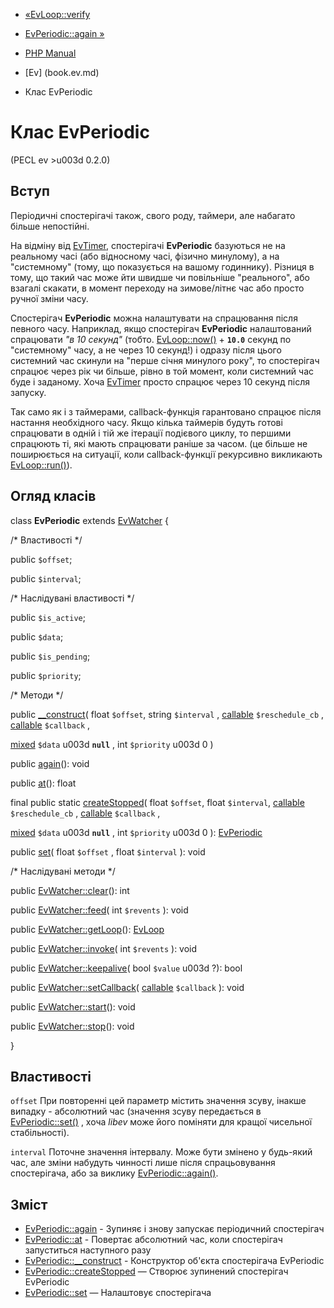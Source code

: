 - [«EvLoop::verify](evloop.verify.md)
- [EvPeriodic::again »](evperiodic.again.md)

- [PHP Manual](index.md)
- [Ev] (book.ev.md)
- Клас EvPeriodic

# Клас EvPeriodic

(PECL ev \>u003d 0.2.0)

## Вступ

Періодичні спостерігачі також, свого роду, таймери, але набагато більше
непостійні.

На відміну від [EvTimer](class.evtimer.md), спостерігачі **EvPeriodic**
базуються не на реальному часі (або відносному часі, фізично
минулому), а на "системному" (тому, що показується на вашому годиннику).
Різниця в тому, що такий час може йти швидше чи повільніше
"реального", або взагалі скакати, в момент переходу на зимове/літнє
час або просто ручної зміни часу.

Спостерігач **EvPeriodic** можна налаштувати на спрацювання після
певного часу. Наприклад, якщо спостерігач **EvPeriodic**
налаштований спрацювати *"в 10 секунд"* (тобто.
[EvLoop::now()](evloop.now.md) + **`10.0`** секунд по "системному"
часу, а не через 10 секунд!) і одразу після цього системний час
скинули на "перше січня минулого року", то спостерігач спрацює
через рік чи більше, рівно в той момент, коли системний час буде
і заданому. Хоча [EvTimer](class.evtimer.md) просто
спрацює через 10 секунд після запуску.

Так само як і з таймерами, callback-функція гарантовано спрацює після
настання необхідного часу. Якщо кілька таймерів будуть готові
спрацювати в одній і тій же ітерації подієвого циклу, то першими
спрацюють ті, які мають спрацювати раніше за часом. (це більше не
поширюється на ситуації, коли callback-функції рекурсивно викликають
[EvLoop::run()](evloop.run.md)).

## Огляд класів

class **EvPeriodic** extends [EvWatcher](class.evwatcher.md) {

/\* Властивості \*/

public `$offset`;

public `$interval`;

/\* Наслідувані властивості \*/

public `$is_active`;

public `$data`;

public `$is_pending`;

public `$priority`;

/\* Методи \*/

public [\_\_construct](evperiodic.construct.md)(
float `$offset`,
string `$interval` ,
[callable](language.types.callable.md) `$reschedule_cb` ,
[callable](language.types.callable.md) `$callback` ,

[mixed](language.types.declarations.md#language.types.declarations.mixed)
`$data` u003d **`null`** ,
int `$priority` u003d 0
)

public [again](evperiodic.again.md)(): void

public [at](evperiodic.at.md)(): float

final public static [createStopped](evperiodic.createstopped.md)(
float `$offset`,
float `$interval`,
[callable](language.types.callable.md) `$reschedule_cb` ,
[callable](language.types.callable.md) `$callback` ,

[mixed](language.types.declarations.md#language.types.declarations.mixed)
`$data` u003d **`null`** ,
int `$priority` u003d 0
): [EvPeriodic](class.evperiodic.md)

public [set](evperiodic.set.md)( float `$offset` , float `$interval`
): void

/\* Наслідувані методи \*/

public [EvWatcher::clear](evwatcher.clear.md)(): int

public [EvWatcher::feed](evwatcher.feed.md)( int `$revents` ): void

public [EvWatcher::getLoop](evwatcher.getloop.md)():
[EvLoop](class.evloop.md)

public [EvWatcher::invoke](evwatcher.invoke.md)( int `$revents` ):
void

public [EvWatcher::keepalive](evwatcher.keepalive.md)( bool `$value` u003d
?): bool

public [EvWatcher::setCallback](evwatcher.setcallback.md)(
[callable](language.types.callable.md) `$callback` ): void

public [EvWatcher::start](evwatcher.start.md)(): void

public [EvWatcher::stop](evwatcher.stop.md)(): void

}

## Властивості

`offset`
При повторенні цей параметр містить значення зсуву, інакше
випадку - абсолютний час (значення зсуву передається в
[EvPeriodic::set()](evperiodic.set.md) , хоча *libev* може його
поміняти для кращої чисельної стабільності).

`interval`
Поточне значення інтервалу. Може бути змінено у будь-який час, але
зміни набудуть чинності лише після спрацьовування спостерігача, або за
виклику [EvPeriodic::again()](evperiodic.again.md).

## Зміст

- [EvPeriodic::again](evperiodic.again.md) - Зупиняє і знову
запускає періодичний спостерігач
- [EvPeriodic::at](evperiodic.at.md) - Повертає абсолютний час,
коли спостерігач запуститься наступного разу
- [EvPeriodic::\_\_construct](evperiodic.construct.md) - Конструктор
об'єкта спостерігача EvPeriodic
- [EvPeriodic::createStopped](evperiodic.createstopped.md) — Створює
зупинений спостерігач EvPeriodic
- [EvPeriodic::set](evperiodic.set.md) — Налаштовує спостерігача
